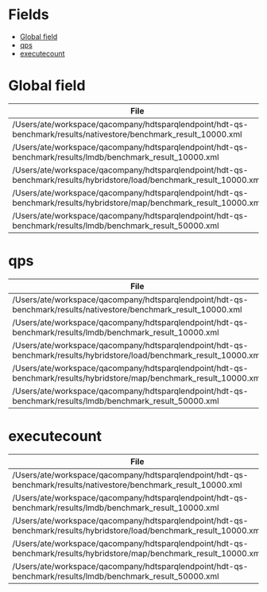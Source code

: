 # Fields

- [Global field](#global-field)
- [qps](#qps)
- [executecount](#executecount)
# Global field

| File | Size | qmph | totalruntime |
| ---- | ---- |  --  |  --  |
| /Users/ate/workspace/qacompany/hdtsparqlendpoint/hdt-qs-benchmark/results/nativestore/benchmark_result_10000.xml | 3.5M | 1125.16 | 1599.778 |
| /Users/ate/workspace/qacompany/hdtsparqlendpoint/hdt-qs-benchmark/results/lmdb/benchmark_result_10000.xml | 3.5M | 2784.48 | 646.440 |
| /Users/ate/workspace/qacompany/hdtsparqlendpoint/hdt-qs-benchmark/results/hybridstore/load/benchmark_result_10000.xml | 3.5M | 14521.04 | 123.958 |
| /Users/ate/workspace/qacompany/hdtsparqlendpoint/hdt-qs-benchmark/results/hybridstore/map/benchmark_result_10000.xml | 3.5M | 6508.64 | 276.555 |
| /Users/ate/workspace/qacompany/hdtsparqlendpoint/hdt-qs-benchmark/results/lmdb/benchmark_result_50000.xml | 17.5M | 112.10 | 16056.927 |

# qps

| File | 1 | 2 | 3 | 4 | 5 | 6 | 7 | 8 | 9 | 10 | 11 | 12 |
| --- |  --  |  --  |  --  |  --  |  --  |  --  |  --  |  --  |  --  |  --  |  --  |  --  |
| /Users/ate/workspace/qacompany/hdtsparqlendpoint/hdt-qs-benchmark/results/nativestore/benchmark_result_10000.xml | 314.32 | 184.67 | 309.40 | 274.35 | 8.14 |  | 218.85 | 262.59 | 1.74 | 248.82 | 1.73 | 382.41 |
| /Users/ate/workspace/qacompany/hdtsparqlendpoint/hdt-qs-benchmark/results/lmdb/benchmark_result_10000.xml | 403.74 | 198.78 | 381.92 | 325.03 | 9.56 |  | 275.10 | 305.45 | 4.96 | 314.63 | 4.78 | 378.94 |
| /Users/ate/workspace/qacompany/hdtsparqlendpoint/hdt-qs-benchmark/results/hybridstore/load/benchmark_result_10000.xml | 319.96 | 143.39 | 270.61 | 205.70 | 22.34 |  | 53.57 | 207.99 | 713.29 | 224.40 | 567.09 | 231.79 |
| /Users/ate/workspace/qacompany/hdtsparqlendpoint/hdt-qs-benchmark/results/hybridstore/map/benchmark_result_10000.xml | 244.32 | 74.36 | 188.71 | 150.16 | 6.27 |  | 45.25 | 99.77 | 451.23 | 160.70 | 426.09 | 180.80 |
| /Users/ate/workspace/qacompany/hdtsparqlendpoint/hdt-qs-benchmark/results/lmdb/benchmark_result_50000.xml | 4.76 | 200.81 | 4.88 | 2.64 | 0.37 |  | 0.24 | 1.41 | 1.48 | 0.43 | 1.34 | 302.91 |

# executecount

| File | 1 | 2 | 3 | 4 | 5 | 6 | 7 | 8 | 9 | 10 | 11 | 12 |
| --- |  --  |  --  |  --  |  --  |  --  |  --  |  --  |  --  |  --  |  --  |  --  |  --  |
| /Users/ate/workspace/qacompany/hdtsparqlendpoint/hdt-qs-benchmark/results/nativestore/benchmark_result_10000.xml | 500 | 3000 | 500 | 500 | 1000 | 0 | 2000 | 1000 | 2000 | 1000 | 500 | 500 |
| /Users/ate/workspace/qacompany/hdtsparqlendpoint/hdt-qs-benchmark/results/lmdb/benchmark_result_10000.xml | 500 | 3000 | 500 | 500 | 1000 | 0 | 2000 | 1000 | 2000 | 1000 | 500 | 500 |
| /Users/ate/workspace/qacompany/hdtsparqlendpoint/hdt-qs-benchmark/results/hybridstore/load/benchmark_result_10000.xml | 500 | 3000 | 500 | 500 | 1000 | 0 | 2000 | 1000 | 2000 | 1000 | 500 | 500 |
| /Users/ate/workspace/qacompany/hdtsparqlendpoint/hdt-qs-benchmark/results/hybridstore/map/benchmark_result_10000.xml | 500 | 3000 | 500 | 500 | 1000 | 0 | 2000 | 1000 | 2000 | 1000 | 500 | 500 |
| /Users/ate/workspace/qacompany/hdtsparqlendpoint/hdt-qs-benchmark/results/lmdb/benchmark_result_50000.xml | 500 | 3000 | 500 | 500 | 1000 | 0 | 2000 | 1000 | 2000 | 1000 | 500 | 500 |

